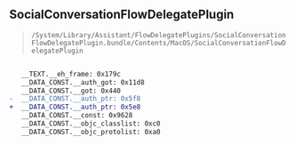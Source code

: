 ## SocialConversationFlowDelegatePlugin

> `/System/Library/Assistant/FlowDelegatePlugins/SocialConversationFlowDelegatePlugin.bundle/Contents/MacOS/SocialConversationFlowDelegatePlugin`

```diff

   __TEXT.__eh_frame: 0x179c
   __DATA_CONST.__auth_got: 0x11d8
   __DATA_CONST.__got: 0x440
-  __DATA_CONST.__auth_ptr: 0x5f8
+  __DATA_CONST.__auth_ptr: 0x5e8
   __DATA_CONST.__const: 0x9628
   __DATA_CONST.__objc_classlist: 0xc0
   __DATA_CONST.__objc_protolist: 0xa0

```
